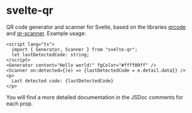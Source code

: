 # svelte-qr

QR code generator and scanner for Svelte, based on the libraries [qrcode](https://www.npmjs.com/package/qrcode) and [qr-scanner](https://www.npmjs.com/package/qr-scanner). Example usage:


```svelte
<script lang="ts">
  import { Generator, Scanner } from "svelte-qr";
  let lastDetectedCode: string;
</script>
<Generator content="Hello world!" fgColor="#ffff00ff" />
<Scanner on:detected={(e) => {lastDetectedCode = e.detail.data}} />
<p>
  Last detected code: {lastDetectedCode}
</p>
```

You will find a more detailed documentation in the JSDoc comments for each prop.
